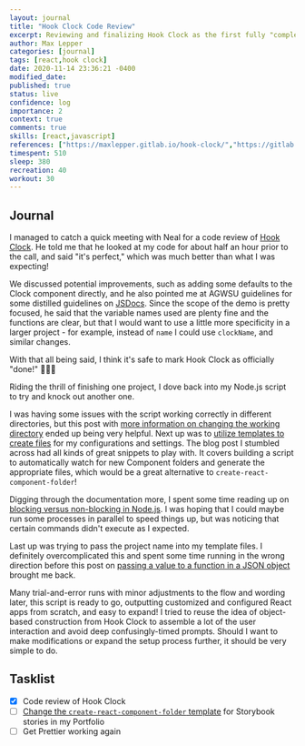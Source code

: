 ```yaml
---
layout: journal
title: "Hook Clock Code Review"
excerpt: Reviewing and finalizing Hook Clock as the first fully "complete" project in my portfolio!
author: Max Lepper
categories: [journal]
tags: [react,hook clock]
date: 2020-11-14 23:36:21 -0400
modified_date:
published: true
status: live
confidence: log
importance: 2
context: true
comments: true
skills: [react,javascript]
references: ["https://maxlepper.gitlab.io/hook-clock/","https://gitlab.com/neal.strobl/wsu-adventurers-guild/-/wikis/Home/Technical/Code%20Style%20Guide#jsdoc","https://stackoverflow.com/questions/18894433/nodejs-child-process-working-directory","https://stackoverflow.com/questions/19563737/change-current-directory-with-node","https://stackoverflow.com/questions/26343974/create-file-with-command-line-in-node","https://www.freecodecamp.org/news/how-to-create-files-automatically-and-save-time-with-magic-scaffolding-8dcd1b31483/","https://nodejs.org/en/docs/guides/blocking-vs-non-blocking/","https://stackoverflow.com/questions/8258785/json-with-function-value-with-parameters"]
timespent: 510
sleep: 380
recreation: 40
workout: 30
---
```


## Journal

I managed to catch a quick meeting with Neal for a code review of [Hook Clock]({{page.references[0]}}). He told me that he looked at my code for about half an hour prior to the call, and said "it's perfect," which was much better than what I was expecting!

We discussed potential improvements, such as adding some defaults to the Clock component directly, and he also pointed me at AGWSU guidelines for some distilled guidelines on [JSDocs]({{page.references[1]}}). Since the scope of the demo is pretty focused, he said that the variable names used are plenty fine and the functions are clear, but that I would want to use a little more specificity in a larger project - for example, instead of `name` I could use `clockName`, and similar changes.

With that all being said, I think it's safe to mark Hook Clock as officially "done!" 🎉🎉🎉

Riding the thrill of finishing one project, I dove back into my Node.js script to try and knock out another one.

I was having some issues with the script working correctly in different directories, but this post with [more information on changing the working directory]({{page.references[3]}}) ended up being very helpful. Next up was to [utilize templates to create files]({{page.references[5]}}) for my configurations and settings. The blog post I stumbled across had all kinds of great snippets to play with. It covers building a script to automatically watch for new Component folders and generate the appropriate files, which would be a great alternative to `create-react-component-folder`!

Digging through the documentation more, I spent some time reading up on [blocking versus non-blocking in Node.js]({{page.references[6]}}). I was hoping that I could maybe run some processes in parallel to speed things up, but was noticing that certain commands didn't execute as I expected.

Last up was trying to pass the project name into my template files. I definitely overcomplicated this and spent some time running in the wrong direction before this post on [passing a value to a function in a JSON object]({{page.references[7]}}) brought me back.

Many trial-and-error runs with minor adjustments to the flow and wording later, this script is ready to go, outputting customized and configured React apps from scratch, and easy to expand! I tried to reuse the idea of object-based construction from Hook Clock to assemble a lot of the user interaction and avoid deep confusingly-timed prompts. Should I want to make modifications or expand the setup process further, it should be very simple to do.

## Tasklist

- [x] Code review of Hook Clock
- [ ] [Change the `create-react-component-folder` template](https://github.com/snaerth/create-react-component-folder#publishing-templates) for Storybook stories in my Portfolio
- [ ] Get Prettier working again